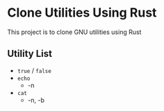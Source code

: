 # Clone Utilities Using Rust

This project is to clone GNU utilities using Rust

## Utility List

* `true` / `false`
* `echo`
  * -n
* `cat`
  * -n, -b
